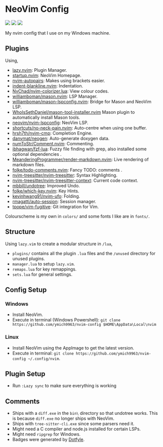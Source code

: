 # NeoVim Config
<a href="https://dotfyle.com/ymich9963/nvim-config"><img src="https://dotfyle.com/ymich9963/nvim-config/badges/plugins?style=plastic" /></a>
<a href="https://dotfyle.com/ymich9963/nvim-config"><img src="https://dotfyle.com/ymich9963/nvim-config/badges/leaderkey?style=plastic" /></a>
<a href="https://dotfyle.com/ymich9963/nvim-config"><img src="https://dotfyle.com/ymich9963/nvim-config/badges/plugin-manager?style=plastic" /></a>

My nvim config that I use on my Windows machine.

## Plugins
Using,

- [lazy.nvim](https://github.com/folke/lazy.nvim.git): Plugin Manager.
- [startup.nvim](https://github.com/max397574/startup.nvim): NeoVim Homepage.
- [nvim-autopairs](https://github.com/windwp/nvim-autopairs.git): Makes using brackets easier.
- [indent-blankline.nvim](https://github.com/lukas-reineke/indent-blankline.nvim.git): Indentation.
- [NvChad/nvim-colorizer.lua](https://github.com/NvChad/nvim-colorizer.lua): View colour codes. 
- [williamboman/mason.nvim](https://github.com/williamboman/mason.nvim): LSP Manager.
- [williamboman/mason-lspconfig.nvim](https://github.com/williamboman/mason-lspconfig.nvim): Bridge for Mason and NeoVim LSP.
- [WhoIsSethDaniel/mason-tool-installer.nvim](https://github.com/WhoIsSethDaniel/mason-tool-installer.nvim) Mason plugin to automatically install Mason tools.
- [neovim/nvim-lspconfig](https://github.com/neovim/nvim-lspconfig): NeoVim LSP.
- [shortcuts/no-neck-pain.nvim](https://github.com/shortcuts/no-neck-pain.nvim): Auto-centre when using one buffer.
- [hrsh7th/nvim-cmp](https://github.com/hrsh7th/nvim-cmp): Completion Engine.
- [danymat/neogen](https://github.com/danymat/neogen): Auto-generate doxygen data. 
- [numToStr/Comment.nvim](https://github.com/numToStr/Comment.nvim): Commenting.
- [ibhagwan/fzf-lua](https://github.com/ibhagwan/fzf-lua): Fuzzy file finding with grep, also installed some optional dependencies .
- [MeanderingProgrammer/render-markdown.nvim](https://github.com/MeanderingProgrammer/render-markdown.nvim): Live rendering of markdown files. 
- [folke/todo-comments.nvim](https://github.com/folke/todo-comments.nvim.git): Fancy TODO: comments .
- [nvim-treesitter/nvim-treesitter](https://github.com/nvim-treesitter/nvim-treesitter.git): Syntax Highlighting.
- [nvim-treesitter/nvim-treesitter-context](https://github.com/nvim-treesitter/nvim-treesitter-context.git): Current code context.
- [mbbill/undotree](https://github.com/mbbill/undotree.git): Improved Undo.
- [folke/which-key.nvim](https://github.com/folke/which-key.nvim.git): Key Hints.
- [kevinhwang91/nvim-ufo](https://github.com/kevinhwang91/nvim-ufo.git): Folding.
- [rmagatti/auto-session](https://github.com/rmagatti/auto-session.git): Session manager.
- [tpope/vim-fugitive](https://github.com/tpope/vim-fugitive): Git integration for Vim.

Colourscheme is my own in `colors/` and some fonts I like are in `fonts/`.

## Structure
Using `lazy.vim` to create a modular structure in `/lua`,

- `plugins/` contains all the plugin `.lua` files and the `/unused` directory for unused plugins.
- `manager.lua` to setup `lazy.vim`.
- `remaps.lua` for key remappings.
- `sets.lua` for general settings.

## Config Setup
### Windows
- Install NeoVim.
- Execute in terminal (Windows Powershell): `git clone https://github.com/ymich9963/nvim-config $HOME\AppData\Local\nvim` 

### Linux
- Install NeoVim using the AppImage to get the latest version.
- Execute in terminal: `git clone https://github.com/ymich9963/nvim-config ~/.config/nvim`. 

## Plugin Setup
- Run `:Lazy sync` to make sure everything is working

## Comments
- Ships with a `diff.exe` in the `bin\` directory so that undotree works. This is because `diff.exe` no longer ships with NeoVim.
- Ships with `tree-sitter-cli.exe` since some parsers need it.
- Might need a C compiler and node.js installed for certain LSPs. 
- Might need `ripgrep` for Windows.
- Badges were generated by [Dotfyle](https://dotfyle.com).

